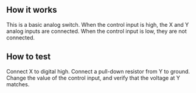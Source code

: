 <!---

This file is used to generate your project datasheet. Please fill in the information below and delete any unused
sections.

You can also include images in this folder and reference them in the markdown. Each image must be less than
512 kb in size, and the combined size of all images must be less than 1 MB.
-->

## How it works

This is a basic analog switch.  When the control input is high, the X and Y analog inputs are connected.  When the control input is low, they are not connected.

## How to test

Connect X to digital high.  Connect a pull-down resistor from Y to ground.  Change the value of the control input, and verify that the voltage at Y matches.
